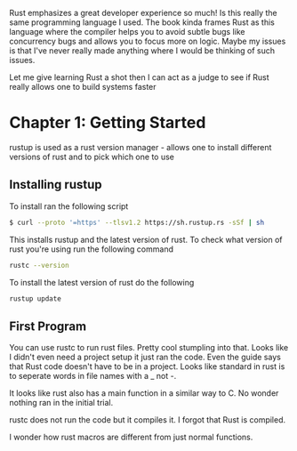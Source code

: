 Rust emphasizes a great developer experience so much! Is this really the same programming language I used. The book kinda frames Rust as this language where the compiler helps you to avoid subtle bugs like concurrency bugs and allows you to focus more on logic. Maybe my issues is that I've never really made anything where I would be thinking of such issues.

Let me give learning Rust a shot then I can act as a judge to see if Rust really allows one to build systems faster

# Chapter 1: Getting Started

rustup is used as a rust version manager - allows one to install different versions of rust and to pick which one to use

## Installing rustup

To install ran the following script
```bash
$ curl --proto '=https' --tlsv1.2 https://sh.rustup.rs -sSf | sh
```

This installs rustup and the latest version of rust. To check what version of rust you're using run the following command
```bash
rustc --version
```

To install the latest version of rust do the following
```bash
rustup update
```

## First Program

You can use rustc to run rust files. Pretty cool stumpling into that. Looks like I didn't even need a project setup it just ran the code. Even the guide says that Rust code doesn't have to be in a project. Looks like standard in rust is to seperate words in file names with a _ not -.

It looks like rust also has a main function in a similar way to C. No wonder nothing ran in the initial trial.

rustc does not run the code but it compiles it. I forgot that Rust is compiled.

I wonder how rust macros are different from just normal functions. 
